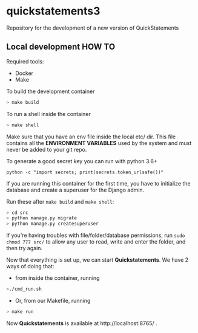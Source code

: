# quickstatements3

Repository for the development of a new version of QuickStatements

## Local development HOW TO

Required tools:

* Docker
* Make

To build the development container

```bash
> make build
```

To run a shell inside the container

```bash
> make shell
```

Make sure that you have an env file inside the local etc/ dir. This file contains all the **ENVIRONMENT VARIABLES** used by the system and must never be added to your git repo.

To generate a good secret key you can run with python 3.6+

```
python -c "import secrets; print(secrets.token_urlsafe())"
```

If you are running this container for the first time, you have to initialize the database and create a superuser for the Django admin.

Run these after `make build` and `make shell`:

```bash
> cd src
> python manage.py migrate
> python manage.py createsuperuser
```

If you're having troubles with file/folder/database permissions, run `sudo chmod 777 src/` to allow any user to read, write and enter the folder, and then try again.

Now that everything is set up, we can start **Quickstatements**. We have 2 ways of doing that:

* from inside the container, running 
```bash 
>./cmd_run.sh
```

* Or, from our Makefile, running
```bash 
> make run
```

Now **Quickstatements** is available at http://localhost:8765/
.